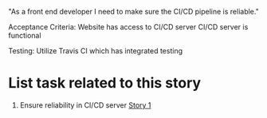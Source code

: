 "As a front end developer I need to make sure the CI/CD pipeline is reliable."

Acceptance Criteria: Website has access to CI/CD server
CI/CD server is functional

Testing: Utilize Travis CI which has integrated testing

# List task related to this story
1. Ensure reliability in CI/CD server [Story 1](Tasks/DevOpsTasks1.md)